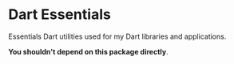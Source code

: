 # Dart Essentials

Essentials Dart utilities used for my Dart libraries and applications. 

**You shouldn't depend on this package directly**.
